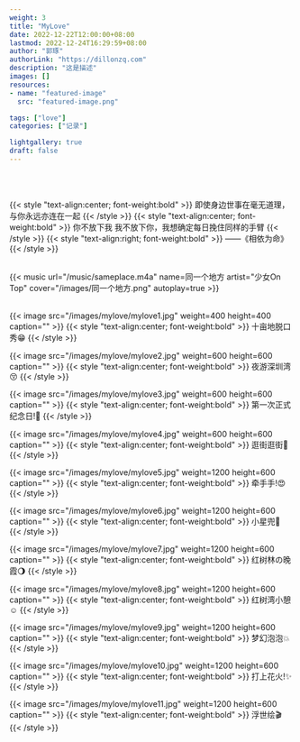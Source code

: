 ```yaml
---
weight: 3
title: "MyLove"
date: 2022-12-22T12:00:00+08:00
lastmod: 2022-12-24T16:29:59+08:00
author: "郭琢"
authorLink: "https://dillonzq.com"
description: "这是描述"
images: []
resources:
- name: "featured-image"
  src: "featured-image.png"

tags: ["love"]
categories: ["记录"]

lightgallery: true
draft: false
---
```


<br/><br/>

{{< style "text-align:center; font-weight:bold" >}} 即使身边世事在毫无道理， 与你永远亦连在一起 {{< /style >}}
{{< style "text-align:center; font-weight:bold" >}} 你不放下我 我不放下你，我想确定每日挽住同样的手臂 {{< /style >}}
{{< style "text-align:right; font-weight:bold" >}} ——《相依为命》 {{< /style >}}
<br/><br/>

{{< music url="/music/sameplace.m4a" name=同一个地方 artist="少女On Top" cover="/images/同一个地方.png" autoplay=true >}}
<br/><br/>


{{< image src="/images/mylove/mylove1.jpg" weight=400 height=400 caption="" >}}
{{< style "text-align:center; font-weight:bold" >}} 十亩地脱口秀:grin: {{< /style >}}
<br/>

{{< image src="/images/mylove/mylove2.jpg" weight=600 height=600 caption="" >}}
{{< style "text-align:center; font-weight:bold" >}} 夜游深圳湾:kissing_closed_eyes: {{< /style >}}
<br/>

{{< image src="/images/mylove/mylove3.jpg" weight=600 height=600 caption="" >}}
{{< style "text-align:center; font-weight:bold" >}} 第一次正式纪念日!:heartbeat: {{< /style >}}
<br/>

{{< image src="/images/mylove/mylove4.jpg" weight=600 height=600 caption="" >}}
{{< style "text-align:center; font-weight:bold" >}} 逛街逛街:dancers: {{< /style >}}
<br/>

{{< image src="/images/mylove/mylove5.jpg" weight=1200 height=600 caption="" >}}
{{< style "text-align:center; font-weight:bold" >}} 牵手手!:heart_eyes: {{< /style >}}
<br/>

{{< image src="/images/mylove/mylove6.jpg" weight=1200 height=600 caption="" >}}
{{< style "text-align:center; font-weight:bold" >}} 小星兜:blossom: {{< /style >}}
<br/>

{{< image src="/images/mylove/mylove7.jpg" weight=1200 height=600 caption="" >}}
{{< style "text-align:center; font-weight:bold" >}} 红树林の晚霞:waning_gibbous_moon: {{< /style >}}
<br/>

{{< image src="/images/mylove/mylove8.jpg" weight=1200 height=600 caption="" >}}
{{< style "text-align:center; font-weight:bold" >}} 红树湾小憩:relaxed: {{< /style >}}
<br/>

{{< image src="/images/mylove/mylove9.jpg" weight=1200 height=600 caption="" >}}
{{< style "text-align:center; font-weight:bold" >}} 梦幻泡泡:boom: {{< /style >}}
<br/>

{{< image src="/images/mylove/mylove10.jpg" weight=1200 height=600 caption="" >}}
{{< style "text-align:center; font-weight:bold" >}} 打上花火!:sparkles: {{< /style >}}
<br/>

{{< image src="/images/mylove/mylove11.jpg" weight=1200 height=600 caption="" >}}
{{< style "text-align:center; font-weight:bold" >}} 浮世绘:clapper: {{< /style >}}
<br/>




